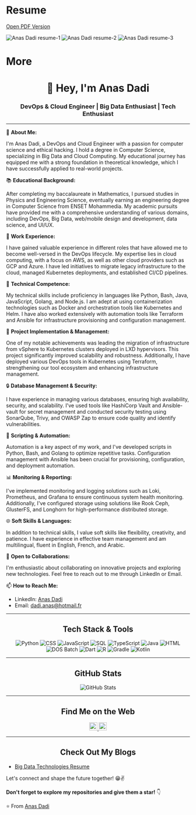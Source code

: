 # Resume
[Open PDF Version](https://dadianas.github.io/DadiAnas/dadianas_resume.pdf)

<img src="https://raw.githubusercontent.com/DadiAnas/DadiAnas/images-resume/resume-1.png" alt="Anas Dadi resume-1">
<img src="https://raw.githubusercontent.com/DadiAnas/DadiAnas/images-resume/resume-2.png" alt="Anas Dadi resume-2">
<img src="https://raw.githubusercontent.com/DadiAnas/DadiAnas/images-resume/resume-4.png" alt="Anas Dadi resume-3">

# More 
<h1 align="center">👋 Hey, I'm Anas Dadi</h1>
<h3 align="center">DevOps & Cloud Engineer | Big Data Enthusiast | Tech Enthusiast</h3>

---

🌟 **About Me:**

I'm Anas Dadi, a DevOps and Cloud Engineer with a passion for computer science and ethical hacking. I hold a degree in Computer Science, specializing in Big Data and Cloud Computing. My educational journey has equipped me with a strong foundation in theoretical knowledge, which I have successfully applied to real-world projects.

📚 **Educational Background:**

After completing my baccalaureate in Mathematics, I pursued studies in Physics and Engineering Science, eventually earning an engineering degree in Computer Science from ENSET Mohammedia. My academic pursuits have provided me with a comprehensive understanding of various domains, including DevOps, Big Data, web/mobile design and development, data science, and UI/UX.

🚀 **Work Experience:**

I have gained valuable experience in different roles that have allowed me to become well-versed in the DevOps lifecycle. My expertise lies in cloud computing, with a focus on AWS, as well as other cloud providers such as GCP and Azure. I have led initiatives to migrate legacy infrastructure to the cloud, managed Kubernetes deployments, and established CI/CD pipelines.

🔧 **Technical Competence:**

My technical skills include proficiency in languages like Python, Bash, Java, JavaScript, Golang, and Node.js. I am adept at using containerization technologies such as Docker and orchestration tools like Kubernetes and Helm. I have also worked extensively with automation tools like Terraform and Ansible for infrastructure provisioning and configuration management.

🚀 **Project Implementation & Management:**

One of my notable achievements was leading the migration of infrastructure from vSphere to Kubernetes clusters deployed in LXD hypervisors. This project significantly improved scalability and robustness. Additionally, I have deployed various DevOps tools in Kubernetes using Terraform, strengthening our tool ecosystem and enhancing infrastructure management.

🔒 **Database Management & Security:**

I have experience in managing various databases, ensuring high availability, security, and scalability. I've used tools like HashiCorp Vault and Ansible-vault for secret management and conducted security testing using SonarQube, Trivy, and OWASP Zap to ensure code quality and identify vulnerabilities.

🤖 **Scripting & Automation:**

Automation is a key aspect of my work, and I've developed scripts in Python, Bash, and Golang to optimize repetitive tasks. Configuration management with Ansible has been crucial for provisioning, configuration, and deployment automation.

📊 **Monitoring & Reporting:**

I've implemented monitoring and logging solutions such as Loki, Prometheus, and Grafana to ensure continuous system health monitoring. Additionally, I've configured storage using solutions like Rook Ceph, GlusterFS, and Longhorn for high-performance distributed storage.

🌐 **Soft Skills & Languages:**

In addition to technical skills, I value soft skills like flexibility, creativity, and patience. I have experience in effective team management and am multilingual, fluent in English, French, and Arabic.

🤝 **Open to Collaborations:**

I'm enthusiastic about collaborating on innovative projects and exploring new technologies. Feel free to reach out to me through LinkedIn or Email.

📫 **How to Reach Me:**

- LinkedIn: [Anas Dadi](https://www.linkedin.com/in/dadianas/)
- Email: [dadi.anas@hotmail.fr](mailto:dadi.anas@hotmail.fr)

---

<h2 align="center">Tech Stack & Tools</h2>

<p align="center">
  <img src="https://img.shields.io/badge/Python-18%20commits-orange.svg" alt="Python">
  <img src="https://img.shields.io/badge/CSS-16%20commits-orange.svg" alt="CSS">
  <img src="https://img.shields.io/badge/JavaScript-13%20commits-orange.svg" alt="JavaScript">
  <img src="https://img.shields.io/badge/SQL-12%20commits-orange.svg" alt="SQL">
  <img src="https://img.shields.io/badge/TypeScript-12%20commits-orange.svg" alt="TypeScript">
  <img src="https://img.shields.io/badge/Java-11%20commits-orange.svg" alt="Java">
  <img src="https://img.shields.io/badge/HTML-9%20commits-orange.svg" alt="HTML">
  <img src="https://img.shields.io/badge/DOS%20Batch-7%20commits-orange.svg" alt="DOS Batch">
  <img src="https://img.shields.io/badge/Dart-5%20commits-orange.svg" alt="Dart">
  <img src="https://img.shields.io/badge/R-3%20commits-orange.svg" alt="R">
  <img src="https://img.shields.io/badge/Gradle-2%20commits-orange.svg" alt="Gradle">
  <img src="https://img.shields.io/badge/Kotlin-1%20commits-orange.svg" alt="Kotlin">
</p>

<p align="center">
  <!-- Add your technology badges here -->
</p>

---

<h2 align="center">GitHub Stats</h2>

<p align="center">
  <img src="https://github-readme-stats.vercel.app/api?username=DadiAnas&show_icons=true&hide_border=true" alt="GitHub Stats">
</p>

---

<h2 align="center">Find Me on the Web</h2>

<p align="center">
  <a href="https://www.linkedin.com/in/dadianas/">
    <img alt="LinkedIn" width="22px" src="https://raw.githubusercontent.com/iconic/open-iconic/master/svg/globe.svg" />
  </a>
  <a href="https://www.linkedin.com/in/dadianas/">
    <img alt="LinkedIn" width="22px" src="https://cdn.jsdelivr.net/npm/simple-icons@v3/icons/linkedin.svg" />
  </a>
</p>

---

<h2 align="center">Check Out My Blogs</h2>

- [Big Data Technologies Resume](https://www.linkedin.com/pulse/big-data-technologies-resume-anas-dadi/)

Let's connect and shape the future together! 😁✌

**Don't forget to explore my repositories and give them a star!** 👇

:star: From [Anas Dadi](https://github.com/dadianas)

</div>
